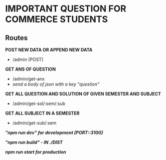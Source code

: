 # IMPORTANT QUESTION FOR COMMERCE STUDENTS

## Routes

**POST NEW DATA OR APPEND NEW DATA**

-   /admin [POST]

**GET ANS OF QUESTION**

-   /admin/get-ans
-   _send a body of json with a key "question"_

**GET ALL QUESTION AND SOLUTION OF GIVEN SEMESTER AND SUBJECT**

-   /admin/get-sol/:sem/:sub

**GET ALL SUBJECT IN A SEMESTER**

-   /admin/get-sub/:sem

**_"npm run dev" for development [PORT::3100]_**

**_"npm run build" - IN ./DIST_**

**_npm run start for production_**
